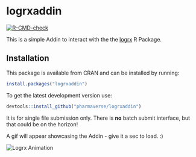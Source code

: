 # logrxaddin

<!-- badges: start -->
  [![R-CMD-check](https://github.com/pharmaverse/logrxaddin/actions/workflows/R-CMD-check.yaml/badge.svg)](https://github.com/pharmaverse/logrxaddin/actions/workflows/R-CMD-check.yaml)
  <!-- badges: end -->

This is a simple Addin to interact with the the [logrx](https://pharmaverse.github.io/logrx/) R Package.

## Installation

This package is available from CRAN and can be installed by running:

``` r
install.packages("logrxaddin")
```

To get the latest development version use:

``` r
devtools::install_github("pharmaverse/logrxaddin")
```

It is for single file submission only.  There is **no** batch submit interface, but 
that could be on the horizon!

A gif will appear showcasing the Addin - give it a sec to load.  :) 

![Logrx Animation](../assets/logrx_gif.gif?raw=true)
